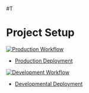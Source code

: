 #T
# Project Setup

[![Production Workflow](https://github.com/PanchV/pv243_Project1/actions/workflows/prod.yml/badge.svg)](https://github.com/PanchV/pv243_Project1/actions/workflows/prod.yml)

* [Production Deployment](https://pv243-project1-prod.herokuapp.com/)


[![Development Workflow](https://github.com/PanchV/pv243_Project1/actions/workflows/dev.yml/badge.svg)](https://github.com/PanchV/pv243_Project1/actions/workflows/dev.yml)

* [Developmental Deployment](https://pv243-project1-dev.herokuapp.com/)

